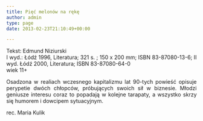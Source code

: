 ```yaml
---
title: Pięć melonów na rękę
author: admin
type: page
date: 2013-02-23T21:10:49+00:00

---
```

<p style="text-align: justify;">
  Tekst: Edmund Niziurski<br /> I wyd.: Łódź 1996, Literatura; 321 s. ; 150 x 200 mm; ISBN 83-87080-13-6; II wyd. Łódź 2000, Literatura; ISBN 83-87080-64-0<br /> wiek 11+
</p>

<p style="text-align: justify;">
  Osadzona w realiach wczesnego kapitalizmu lat 90-tych powieść opisuje perypetie dwóch chłopców, próbujących swoich sił w biznesie. Młodzi geniusze interesu coraz to popadają w kolejne tarapaty, a wszystko skrzy się humorem i dowcipem sytuacyjnym.
</p>

<p style="text-align: justify;">
  rec. Maria Kulik
</p>